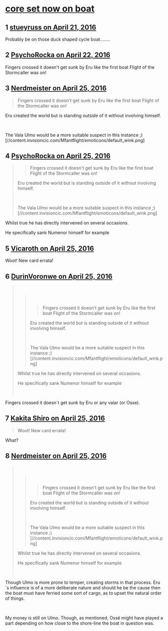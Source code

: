 # [core set now on boat](https://community.fantasyflightgames.com/topic/217943-core-set-now-on-boat/)

## 1 [stueyruss on April 21, 2016](https://community.fantasyflightgames.com/topic/217943-core-set-now-on-boat/?do=findComment&comment=2181087)

Probably be on those duck shaped cycle boat........

## 2 [PsychoRocka on April 22, 2016](https://community.fantasyflightgames.com/topic/217943-core-set-now-on-boat/?do=findComment&comment=2181518)

Fingers crossed it doesn't get sunk by Eru like the first boat Flight of the Stormcaller was on!

## 3 [Nerdmeister on April 25, 2016](https://community.fantasyflightgames.com/topic/217943-core-set-now-on-boat/?do=findComment&comment=2184986)

> Fingers crossed it doesn't get sunk by Eru like the first boat Flight of the Stormcaller was on!

Eru created the world but is standing outside of it without involving himself.

 

The Vala Ulmo would be a more suitable suspect in this instance ;) [//content.invisioncic.com/Mfantflight/emoticons/default_wink.png]

## 4 [PsychoRocka on April 25, 2016](https://community.fantasyflightgames.com/topic/217943-core-set-now-on-boat/?do=findComment&comment=2184996)

> > Fingers crossed it doesn't get sunk by Eru like the first boat Flight of the Stormcaller was on!
> 
> Eru created the world but is standing outside of it without involving himself.
> 
>  
> 
> The Vala Ulmo would be a more suitable suspect in this instance ;) [//content.invisioncic.com/Mfantflight/emoticons/default_wink.png]

Whilst true he has directly intervened on several occasions.

He specifically sank Numenor himself for example

## 5 [Vicaroth on April 25, 2016](https://community.fantasyflightgames.com/topic/217943-core-set-now-on-boat/?do=findComment&comment=2185057)

Woot! New card errata! 

## 6 [DurinVoronwe on April 25, 2016](https://community.fantasyflightgames.com/topic/217943-core-set-now-on-boat/?do=findComment&comment=2185064)

>  
> 
> >  
> > 
> > > Fingers crossed it doesn't get sunk by Eru like the first boat Flight of the Stormcaller was on!
> > 
> > Eru created the world but is standing outside of it without involving himself.
> > 
> >  
> > 
> > The Vala Ulmo would be a more suitable suspect in this instance ;) [//content.invisioncic.com/Mfantflight/emoticons/default_wink.png]
> 
> Whilst true he has directly intervened on several occasions.
> 
> He specifically sank Numenor himself for example
> 
>  

Fingers crossed it doesn´t get sunk by Eru or any valar (or Osse).

## 7 [Kakita Shiro on April 25, 2016](https://community.fantasyflightgames.com/topic/217943-core-set-now-on-boat/?do=findComment&comment=2185256)

> Woot! New card errata!

What?

## 8 [Nerdmeister on April 25, 2016](https://community.fantasyflightgames.com/topic/217943-core-set-now-on-boat/?do=findComment&comment=2185388)

>  
> 
> >  
> > 
> > > Fingers crossed it doesn't get sunk by Eru like the first boat Flight of the Stormcaller was on!
> > 
> > Eru created the world but is standing outside of it without involving himself.
> > 
> >  
> > 
> > The Vala Ulmo would be a more suitable suspect in this instance ;) [//content.invisioncic.com/Mfantflight/emoticons/default_wink.png]
> 
> Whilst true he has directly intervened on several occasions.
> 
> He specifically sank Numenor himself for example
> 
>  

Though Ulmo is more prone to temper, creating storms in that process. Eru´s influence is of a more deliberate nature and should he be the cause then the boat must have ferried some sort of cargo, as to upset the natural order of things.

 

My money is still on Ulmo. Though, as mentioned, Ossë might have played a part depending on how close to the shore-line the boat in question was.

